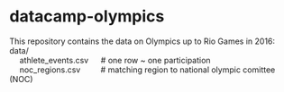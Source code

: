 # datacamp-olympics

This repository contains the data on Olympics up to Rio Games in 2016:\
data/\
&emsp; athlete_events.csv &emsp; # one row ~ one participation\
&emsp; noc_regions.csv    &emsp;&emsp; # matching region to national olympic comittee (NOC)
